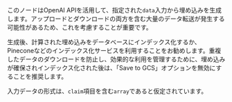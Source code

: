 このノードはOpenAI APIを活用して、指定された`data`入力から埋め込みを生成します。アップロードとダウンロードの両方を含む大量のデータ転送が発生する可能性があるため、これを考慮することが重要です。

生成後、計算された埋め込みをデータベースにインデックス化するか、Pineconeなどのインデックス化サービスを利用することをお勧めします。重複したデータのダウンロードを防止し、効果的な利用を管理するために、埋め込みが確保されインデックス化された後は、「Save to GCS」オプションを無効にすることを推奨します。

入力データの形式は、`claim`項目を含む`array`であると仮定されています。